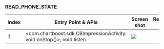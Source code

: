 ### READ_PHONE_STATE
| Index | Entry Point & APIs | Screen shot | Resource id | Label |
| ------------- | ------------- | ------------- |-------------|-------------|
| 1 | <com.chartboost.sdk.CBImpressionActivity: void onStop()>; void listen | ![](D:\COSMOS\output\py\Play_win8\Casual\ru.crazybit.experiment\com.chartboost.sdk.CBImpressionActivity.png) |  | |
